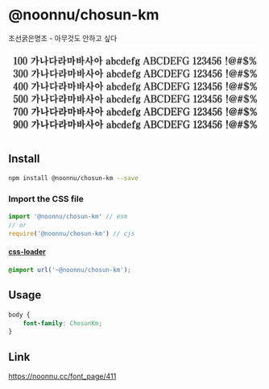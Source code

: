 # @noonnu/chosun-km

조선굵은명조 - 아무것도 안하고 싶다

![example](./example.png)

## Install

```bash
npm install @noonnu/chosun-km --save
```

### Import the CSS file

```js
import '@noonnu/chosun-km' // esm
// or
require('@noonnu/chosun-km') // cjs
```

#### [css-loader](https://github.com/webpack-contrib/css-loader)

```css
@import url('~@noonnu/chosun-km');
```

## Usage

```css
body {
    font-family: ChosunKm;
}
```

## Link

https://noonnu.cc/font_page/411
